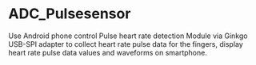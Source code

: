 # ADC_Pulsesensor
Use Android phone control Pulse heart rate detection Module via Ginkgo USB-SPI adapter to collect heart rate pulse data for the fingers, display heart rate pulse data values and waveforms on smartphone.